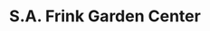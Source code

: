 ---
title: "S.A. Frink Garden Center"
url: /newington/s-a-frink-garden-center/
shop: garden centre
---